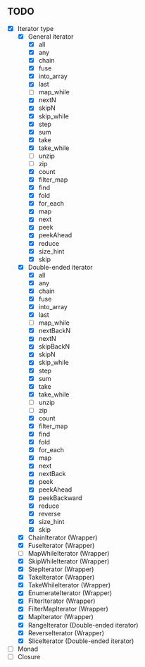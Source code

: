 ## TODO

- [x] Iterator type
  - [x] General iterator
    - [x] all
    - [x] any
    - [x] chain
    - [x] fuse
    - [x] into_array
    - [x] last
    - [ ] map_while
    - [x] nextN
    - [x] skipN
    - [x] skip_while
    - [x] step
    - [x] sum
    - [x] take
    - [x] take_while
    - [ ] unzip
    - [ ] zip
    - [x] count
    - [x] filter_map
    - [x] find
    - [x] fold
    - [x] for_each
    - [x] map
    - [x] next
    - [x] peek
    - [x] peekAhead
    - [x] reduce
    - [x] size_hint
    - [x] skip
  - [x] Double-ended iterator
    - [x] all
    - [x] any
    - [x] chain
    - [x] fuse
    - [x] into_array
    - [x] last
    - [ ] map_while
    - [x] nextBackN
    - [x] nextN
    - [x] skipBackN
    - [x] skipN
    - [x] skip_while
    - [x] step
    - [x] sum
    - [x] take
    - [x] take_while
    - [ ] unzip
    - [ ] zip
    - [x] count
    - [x] filter_map
    - [x] find
    - [x] fold
    - [x] for_each
    - [x] map
    - [x] next
    - [x] nextBack
    - [x] peek
    - [x] peekAhead
    - [x] peekBackward
    - [x] reduce
    - [x] reverse
    - [x] size_hint
    - [x] skip
  - [x] ChainIterator (Wrapper)
  - [x] FuseIterator (Wrapper)
  - [ ] MapWhileIterator (Wrapper)
  - [x] SkipWhileIterator (Wrapper)
  - [x] StepIterator (Wrapper)
  - [x] TakeIterator (Wrapper)
  - [x] TakeWhileIterator (Wrapper)
  - [x] EnumerateIterator (Wrapper)
  - [x] FilterIterator (Wrapper)
  - [x] FilterMapIterator (Wrapper)
  - [x] MapIterator (Wrapper)
  - [x] RangeIterator (Double-ended iterator)
  - [x] ReverseIterator (Wrapper)
  - [x] SliceIterator (Double-ended iterator)
- [ ] Monad
- [ ] Closure
